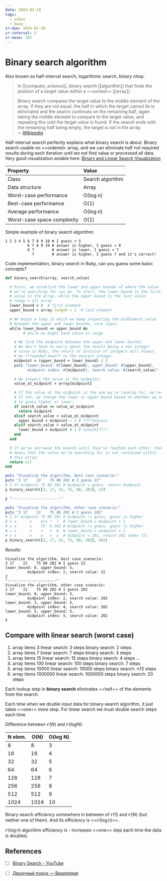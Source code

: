 ```yaml
---
date: 2023-03-19
tags:
  - inbox
  - base
sr-due: 2024-01-28
sr-interval: 2
sr-ease: 202
---
```

# Binary search algorithm

Also known as half-interval search, logarithmic search, binary chop.

> In [[computer_science]], binary search [[algorithm]] that finds the position
> of a target value within a ==sorted== [[array]].
>
> Binary search compares the target value to the middle element of the array. If
> they are not equal, the half in which the target cannot lie is eliminated and
> the search continues on the remaining half, again taking the middle element to
> compare to the target value, and repeating this until the target value is
> found. If the search ends with the remaining half being empty, the target is
> not in the array.\
> — <cite>[Wikipedia](https://en.wikipedia.org/wiki/Binary_search_algorithm)</cite>
> <!--SR:!2024-09-28,15,202-->

Half-interval search perfectly explains what binary search is about. Binary
search usable on ==ordered= array, and we can eliminate half not required
results during each iteration until we not find value or processed all data.
Very good visualization aviable here: [Binary and Linear Search
Visualization](https://www.cs.usfca.edu/~galles/visualization/Search.html)

| Property                    | Value            |
| :-------------------------- | :--------------- |
| Class                       | Search algorithm |
| Data structure              | Array            |
| Worst-case performance      | O(log n)         |
| Best-case performance       | O(1)             |
| Average performance         | O(log n)         |
| Worst-case space complexity | O(1)             |

Simple example of binary search algorithm:
```
1 2 3 4 5 6 7 8 9 10 # I guess < 5
          6 7 8 9 10 # answer is higher, I guess < 8
          6 7        # answer is lower, I guess < 7
            7        # answer is higher, I guess 7 and it's correct!
```

<!-- NEXT: in python? -->

Code implementation, binary search in Ruby, can you guess some basic concepts?
&#10;
```ruby
def binary_search(array, search_value)

  # First, we establish the lower and upper bounds of where the value
  # we're searching for can be. To start, the lower bound is the first
  # value in the array, while the upper bound is the last value:
  # range = all array
  lower_bound = 0  # first element
  upper_bound = array.length - 1  # last element

  # We begin a loop in which we keep inspecting the middlemost value
  # between the upper and lower bounds, core logic:
  while lower_bound <= upper_bound do
        # while we might have value in range

    # We find the midpoint between the upper and lower bounds:
    # We don't have to worry about the result being a non-integer
    # since in Ruby, the result of division of integers will always
    # be **rounded down** to the nearest integer.
    midpoint = (upper_bound + lower_bound) / 2
    puts "lower_bound: #{lower_bound}, upper_bound: #{upper_bound},
          midpoint index: #{midpoint}, search value: #{search_value}"

    # We inspect the value at the midpoint:
    value_at_midpoint = array[midpoint]

    # If the value at the midpoint is the one we're looking for, we're done.
    # If not, we change the lower or upper bound based on whether we need
    # to guess higher or lower:
    if search_value == value_at_midpoint
      return midpoint
    elsif search_value < value_at_midpoint
      upper_bound = midpoint - 1 # ????[m]xxxx
    elsif search_value > value_at_midpoint
      lower_bound = midpoint + 1 # xxxx[m]????
    end
  end

  # If we've narrowed the bounds until they've reached each other, that
  # means that the value we're searching for is not contained within
  # this array:
  return nil
end

puts "Visualize the algorithm, best case scenario:"
puts "3 17    22    75 80 202 # I guess 22"
# 3 17 midpoint 75 80 202 # midpoint = guess, return midpoint
p binary_search([3, 17, 22, 75, 80, 202], 22)

p "----------------------"

puts "Visualize the algorithm, other case scenario:"
puts "3 17    22    75 80 202 # I guess 202"
# 3 17 midpoint 75 80 202 # midpoint != guess, guess is higher
# x x      x    m+1 ?  ?  # lower_bound = midpoint + 1
# x x      x    75  m 202 # midpoint != guess, guess is higher
# x x      x    x   x  m  # lower_bound = midpoint + 1
# x x      x    x   x  x  # midpoint = 202, return 202 index (5)
p binary_search([3, 17, 22, 75, 80, 202], 202)
```
*Results:*
```
Visualize the algorithm, best case scenario:
3 17    22    75 80 202 # I guess 22
lower_bound: 0, upper_bound: 5,
          midpoint index: 2, search value: 22
2
"----------------------"
Visualize the algorithm, other case scenario:
3 17    22    75 80 202 # I guess 202
lower_bound: 0, upper_bound: 5,
          midpoint index: 2, search value: 202
lower_bound: 3, upper_bound: 5,
          midpoint index: 4, search value: 202
lower_bound: 5, upper_bound: 5,
          midpoint index: 5, search value: 202
5
```

## Compare with linear search (worst case)

1. array items 3
   linear search: 3 steps
   binary search: 2 steps
2. array items 7
   linear search: 7 steps
   binary search: 3 steps
3. array items 15
   linear search: 15 steps
   binary search: 4 steps
   ...
4. array items 100
   linear search: 100 steps
   binary search: 7 steps
5. array items 10000
   linear search: 10000 steps
   binary search: ≈13 steps
6. array items 1000000
   linear search: 1000000 steps
   binary search: 20 steps

Each lookup step in **binary search** eliminates ==half== of the elements from the
search. <!--SR:!2024-09-08,6,239-->

Each time when we double input data for binary-search algorithm, it just takes
==one== more step. For linear search we must double search steps each time. <!--SR:!2024-09-17,8,221-->

Difference between $\mathcal{O}(N)$ and $\mathcal{O}(log N)$:

| N elem. | O(N)   | O(log N) |
|---------|--------|----------|
| 8       | 8      | 3        |
| 16      | 16     | 4        |
| 32      | 32     | 5        |
| 64      | 64     | 6        |
| 128     | 128    | 7        |
| 256     | 256    | 8        |
| 512     | 512    | 9        |
| 1024    | 1024   | 10       |


Binary search efficiency somewhere in between of $\mathcal{O}(1)$ and
$\mathcal{O}(N)$ (but neither one of them). And its efficiency is ==$\mathcal{O}(\log{n})$==. <!--SR:!2024-09-16,7,204-->

$\mathcal{O}(\log{n})$ algorithm efficiency is - increases ==one== step each
time the data is doubled. <!--SR:!2024-09-06,4,221-->

## References

- [ ] [Binary Search - YouTube](https://www.youtube.com/watch?v=D5SrAga1pno)
- [ ] [Двоичный поиск — Википедия](https://ru.wikipedia.org/wiki/%D0%94%D0%B2%D0%BE%D0%B8%D1%87%D0%BD%D1%8B%D0%B9_%D0%BF%D0%BE%D0%B8%D1%81%D0%BA)


